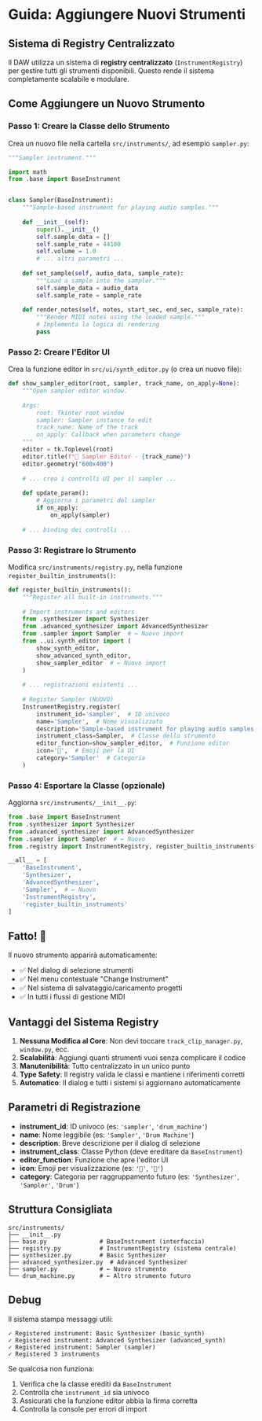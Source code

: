 # Guida: Aggiungere Nuovi Strumenti

## Sistema di Registry Centralizzato

Il DAW utilizza un sistema di **registry centralizzato** (`InstrumentRegistry`) per gestire tutti gli strumenti disponibili. Questo rende il sistema completamente scalabile e modulare.

## Come Aggiungere un Nuovo Strumento

### Passo 1: Creare la Classe dello Strumento

Crea un nuovo file nella cartella `src/instruments/`, ad esempio `sampler.py`:

```python
"""Sampler instrument."""

import math
from .base import BaseInstrument


class Sampler(BaseInstrument):
    """Sample-based instrument for playing audio samples."""
    
    def __init__(self):
        super().__init__()
        self.sample_data = []
        self.sample_rate = 44100
        self.volume = 1.0
        # ... altri parametri ...
    
    def set_sample(self, audio_data, sample_rate):
        """Load a sample into the sampler."""
        self.sample_data = audio_data
        self.sample_rate = sample_rate
    
    def render_notes(self, notes, start_sec, end_sec, sample_rate):
        """Render MIDI notes using the loaded sample."""
        # Implementa la logica di rendering
        pass
```

### Passo 2: Creare l'Editor UI

Crea la funzione editor in `src/ui/synth_editor.py` (o crea un nuovo file):

```python
def show_sampler_editor(root, sampler, track_name, on_apply=None):
    """Open sampler editor window.
    
    Args:
        root: Tkinter root window
        sampler: Sampler instance to edit
        track_name: Name of the track
        on_apply: Callback when parameters change
    """
    editor = tk.Toplevel(root)
    editor.title(f"🎼 Sampler Editor - {track_name}")
    editor.geometry("600x400")
    
    # ... crea i controlli UI per il sampler ...
    
    def update_param():
        # Aggiorna i parametri del sampler
        if on_apply:
            on_apply(sampler)
    
    # ... binding dei controlli ...
```

### Passo 3: Registrare lo Strumento

Modifica `src/instruments/registry.py`, nella funzione `register_builtin_instruments()`:

```python
def register_builtin_instruments():
    """Register all built-in instruments."""
    
    # Import instruments and editors
    from .synthesizer import Synthesizer
    from .advanced_synthesizer import AdvancedSynthesizer
    from .sampler import Sampler  # ← Nuovo import
    from ..ui.synth_editor import (
        show_synth_editor, 
        show_advanced_synth_editor,
        show_sampler_editor  # ← Nuovo import
    )
    
    # ... registrazioni esistenti ...
    
    # Register Sampler (NUOVO)
    InstrumentRegistry.register(
        instrument_id='sampler',  # ID univoco
        name='Sampler',  # Nome visualizzato
        description='Sample-based instrument for playing audio samples across the keyboard.',
        instrument_class=Sampler,  # Classe dello strumento
        editor_function=show_sampler_editor,  # Funzione editor
        icon='🎼',  # Emoji per la UI
        category='Sampler'  # Categoria
    )
```

### Passo 4: Esportare la Classe (opzionale)

Aggiorna `src/instruments/__init__.py`:

```python
from .base import BaseInstrument
from .synthesizer import Synthesizer
from .advanced_synthesizer import AdvancedSynthesizer
from .sampler import Sampler  # ← Nuovo
from .registry import InstrumentRegistry, register_builtin_instruments

__all__ = [
    'BaseInstrument', 
    'Synthesizer', 
    'AdvancedSynthesizer',
    'Sampler',  # ← Nuovo
    'InstrumentRegistry',
    'register_builtin_instruments'
]
```

## Fatto! 🎉

Il nuovo strumento apparirà automaticamente:
- ✅ Nel dialog di selezione strumenti
- ✅ Nel menu contestuale "Change Instrument"
- ✅ Nel sistema di salvataggio/caricamento progetti
- ✅ In tutti i flussi di gestione MIDI

## Vantaggi del Sistema Registry

1. **Nessuna Modifica al Core**: Non devi toccare `track_clip_manager.py`, `window.py`, ecc.
2. **Scalabilità**: Aggiungi quanti strumenti vuoi senza complicare il codice
3. **Manutenibilità**: Tutto centralizzato in un unico punto
4. **Type Safety**: Il registry valida le classi e mantiene i riferimenti corretti
5. **Automatico**: Il dialog e tutti i sistemi si aggiornano automaticamente

## Parametri di Registrazione

- **instrument_id**: ID univoco (es: `'sampler'`, `'drum_machine'`)
- **name**: Nome leggibile (es: `'Sampler'`, `'Drum Machine'`)
- **description**: Breve descrizione per il dialog di selezione
- **instrument_class**: Classe Python (deve ereditare da `BaseInstrument`)
- **editor_function**: Funzione che apre l'editor UI
- **icon**: Emoji per visualizzazione (es: `'🎼'`, `'🥁'`)
- **category**: Categoria per raggruppamento futuro (es: `'Synthesizer'`, `'Sampler'`, `'Drum'`)

## Struttura Consigliata

```
src/instruments/
├── __init__.py
├── base.py               # BaseInstrument (interfaccia)
├── registry.py           # InstrumentRegistry (sistema centrale)
├── synthesizer.py        # Basic Synthesizer
├── advanced_synthesizer.py  # Advanced Synthesizer
├── sampler.py            # ← Nuovo strumento
└── drum_machine.py       # ← Altro strumento futuro
```

## Debug

Il sistema stampa messaggi utili:
```
✓ Registered instrument: Basic Synthesizer (basic_synth)
✓ Registered instrument: Advanced Synthesizer (advanced_synth)
✓ Registered instrument: Sampler (sampler)
✓ Registered 3 instruments
```

Se qualcosa non funziona:
1. Verifica che la classe erediti da `BaseInstrument`
2. Controlla che `instrument_id` sia univoco
3. Assicurati che la funzione editor abbia la firma corretta
4. Controlla la console per errori di import

